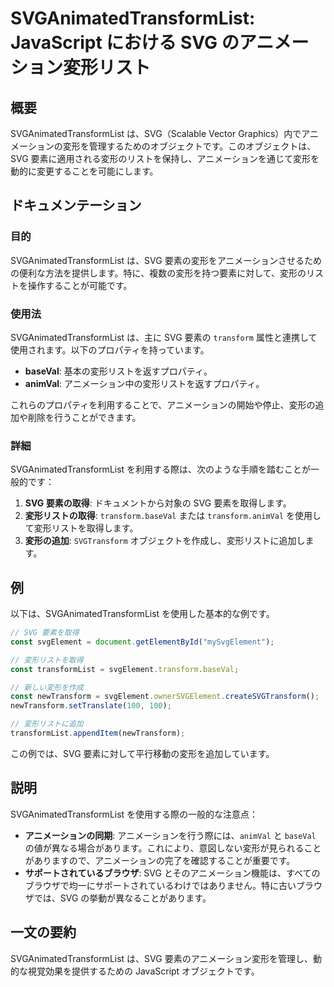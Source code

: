 <!--
Meta Description: # SVGAnimatedTransformList: JavaScript における SVG のアニメーション変形リスト ## 概要 SVGAnimatedTransformList は、SVG（Scalable Vector Graphics）内でアニメーションの変形を管理するためのオブジェクト...
Meta Keywords: svg, svganimatedtransformlist, transform, baseval, javascript
-->

# SVGAnimatedTransformList: JavaScript における SVG のアニメーション変形リスト

## 概要
SVGAnimatedTransformList は、SVG（Scalable Vector Graphics）内でアニメーションの変形を管理するためのオブジェクトです。このオブジェクトは、SVG 要素に適用される変形のリストを保持し、アニメーションを通じて変形を動的に変更することを可能にします。

## ドキュメンテーション
### 目的
SVGAnimatedTransformList は、SVG 要素の変形をアニメーションさせるための便利な方法を提供します。特に、複数の変形を持つ要素に対して、変形のリストを操作することが可能です。

### 使用法
SVGAnimatedTransformList は、主に SVG 要素の `transform` 属性と連携して使用されます。以下のプロパティを持っています。

- **baseVal**: 基本の変形リストを返すプロパティ。
- **animVal**: アニメーション中の変形リストを返すプロパティ。

これらのプロパティを利用することで、アニメーションの開始や停止、変形の追加や削除を行うことができます。

### 詳細
SVGAnimatedTransformList を利用する際は、次のような手順を踏むことが一般的です：

1. **SVG 要素の取得**: ドキュメントから対象の SVG 要素を取得します。
2. **変形リストの取得**: `transform.baseVal` または `transform.animVal` を使用して変形リストを取得します。
3. **変形の追加**: `SVGTransform` オブジェクトを作成し、変形リストに追加します。

## 例
以下は、SVGAnimatedTransformList を使用した基本的な例です。

```javascript
// SVG 要素を取得
const svgElement = document.getElementById("mySvgElement");

// 変形リストを取得
const transformList = svgElement.transform.baseVal;

// 新しい変形を作成
const newTransform = svgElement.ownerSVGElement.createSVGTransform();
newTransform.setTranslate(100, 100);

// 変形リストに追加
transformList.appendItem(newTransform);
```

この例では、SVG 要素に対して平行移動の変形を追加しています。

## 説明
SVGAnimatedTransformList を使用する際の一般的な注意点：

- **アニメーションの同期**: アニメーションを行う際には、`animVal` と `baseVal` の値が異なる場合があります。これにより、意図しない変形が見られることがありますので、アニメーションの完了を確認することが重要です。
- **サポートされているブラウザ**: SVG とそのアニメーション機能は、すべてのブラウザで均一にサポートされているわけではありません。特に古いブラウザでは、SVG の挙動が異なることがあります。

## 一文の要約
SVGAnimatedTransformList は、SVG 要素のアニメーション変形を管理し、動的な視覚効果を提供するための JavaScript オブジェクトです。